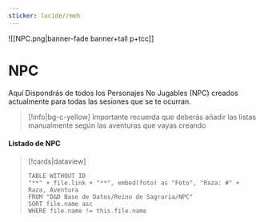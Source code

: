 ```yaml
---
sticker: lucide//meh
---
```

![[NPC.png|banner-fade banner+tall p+tcc]]
# NPC

Aquí Dispondrás de todos los Personajes No Jugables (NPC) creados actualmente para todas las sesiones que se te ocurran.

>[!info|bg-c-yellow] Importante
>recuerda que deberás añadir las listas manualmente según las aventuras que vayas creando

#### Listado de NPC
>[!cards|dataview]
>```dataview
> TABLE WITHOUT ID
> "**" + file.link + "**", embed(foto) as "Foto", "Raza: #" + Raza, Aventura
>FROM "D&D Base de Datos/Reino de Sagraria/NPC"
> SORT file.name asc
> WHERE file.name != this.file.name
> ```
